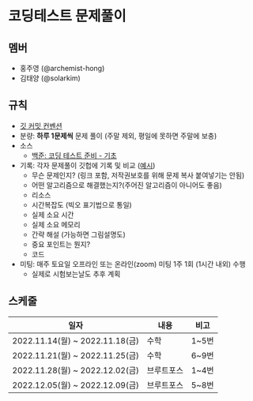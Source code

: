 # 코딩테스트 문제풀이

## 멤버
- 홍주영 (@archemist-hong)
- 김태양 (@solarkim)

## 규칙
- [깃 커밋 컨벤션](https://motley-dry-934.notion.site/ECL-Git-Flow-e5fed1b7b7074b498363b97ab89d3c9a)
- 분량: **하루 1문제씩** 문제 풀이 (주말 제외, 평일에 못하면 주말에 보충)
- 소스
    - [백준: 코딩 테스트 준비 - 기초](https://code.plus/course/51)
- 기록: 각자 문제풀이 깃헙에 기록 및 비교 ([예시](./Example.md))
    - 무슨 문제인지? (링크 포함, 저작권보호를 위해 문제 복사 붙여넣기는 안됨)
    - 어떤 알고리즘으로 해결했는지?(주어진 알고리즘이 아니어도 좋음)
    - 리소스
    - 시간복잡도 (빅오 표기법으로 통일)
    - 실제 소요 시간
    - 실제 소요 메모리
    - 간략 해설 (가능하면 그림설명도)
    - 중요 포인트는 뭔지?
    - 코드
- 미팅: 매주 토요일 오프라인 또는 온라인(zoom) 미팅 1주 1회 (1시간 내외) 수행
    - 실제로 시험보는날도 추후 계획

## 스케줄
|일자|내용|비고|
|------|---|---|
|2022.11.14(월) ~ 2022.11.18(금)|수학|1~5번|
|2022.11.21(월) ~ 2022.11.25(금)|수학|6~9번|
|2022.11.28(월) ~ 2022.12.02(금)|브루트포스|1~4번|
|2022.12.05(월) ~ 2022.12.09(금)|브루트포스|5~8번|
